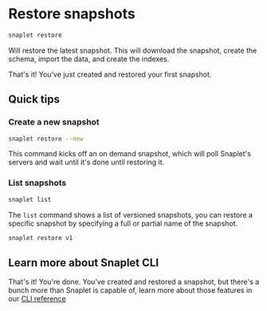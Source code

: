 # Restore snapshots

```bash
snaplet restore
```

Will restore the latest snapshot. This will download the snapshot, create the schema, import the data, and create the indexes.

That's it! You've just created and restored your first snapshot.


## Quick tips

### Create a new snapshot

```bash
snaplet restore --new
```

This command kicks off an on demand snapshot, which will poll Snaplet's servers and wait until it's done until restoring it.

### List snapshots

```bash
snaplet list
```

The `list` command shows a list of versioned snapshots, you can restore a specific snapshot by specifying a full or partial name of the snapshot.

```bash
snaplet restore v1
```

## Learn more about Snaplet CLI

That's it! You're done. You've created and restored a snapshot, but there's a bunch more than Snaplet is capable of, learn more about those features in our [CLI reference](/snaplet-cli/introduction)
